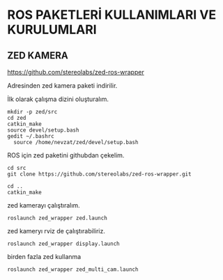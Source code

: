 # ROS PAKETLERİ KULLANIMLARI VE KURULUMLARI

## ZED KAMERA
https://github.com/stereolabs/zed-ros-wrapper

Adresinden zed kamera paketi indirilir.

İlk olarak çalışma dizini oluşturalım.

    mkdir -p zed/src
    cd zed
    catkin_make
    source devel/setup.bash
    gedit ~/.bashrc
      source /home/nevzat/zed/devel/setup.bash
 
ROS için zed paketini githubdan çekelim.

    cd src
    git clone https://github.com/stereolabs/zed-ros-wrapper.git
    
    cd ..
    catkin_make

zed kamerayı çalıştıralım.
 
    roslaunch zed_wrapper zed.launch
    
zed kameryı rviz de çalıştırabiliriz.
 
    roslaunch zed_wrapper display.launch
    
    
    

birden fazla zed kullanma

    roslaunch zed_wrapper zed_multi_cam.launch
